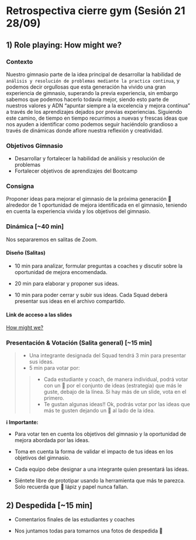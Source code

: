 # Retrospectiva cierre gym (Sesión 21 28/09)

## 1) Role playing: How might we?

### Contexto

Nuestro gimnasio parte de la idea principal de desarrollar la habilidad de `análisis y resolución de problemas mediante la practica continua`, y podemos decir orgullosas que esta generación ha vivido una gran experiencia de gimnasio, superando la previa experiencia, sin embargo sabemos que podemos hacerlo todavía mejor, siendo esto parte de nuestros valores y ADN “apuntar siempre a la excelencia y mejora continua” a través de los aprendizajes dejados por previas experiencias. Siguiendo este camino, de tiempo en tiempo recurrimos a nuevas y frescas ideas que nos ayuden a identificar como podemos seguir haciéndolo grandioso a través de dinámicas donde aflore nuestra reflexión y creatividad.

### Objetivos Gimnasio

- Desarrollar y fortalecer la habilidad de análisis y resolución de problemas
- Fortalecer objetivos de aprendizajes del Bootcamp

### Consigna

Proponer ideas para mejorar el gimnasio de la próxima generación 💪 alrededor de 1 oportunidad de mejora identificada en el gimnasio, teniendo en cuenta la experiencia vivida y los objetivos del gimnasio.

### Dinámica [~40 min]

Nos separaremos en salitas de Zoom.

#### Diseño (Salitas)

- 10 min para analizar, formular preguntas a coaches y discutir sobre la oportunidad de mejora encomendada.

- 20 min para elaborar y proponer sus ideas.

- 10 min para poder cerrar y subir sus ideas. Cada Squad deberá presentar sus ideas en el archivo compartido.

#### Link de acceso a las slides

[How might we?](https://docs.google.com/presentation/d/1k15UNHDfqZT1KkfRsquYIFhJryQklE6VuiW13tI4Qxs/edit?usp=sharing)

### Presentación & Votación (Salita general) [~15 min]

> - Una integrante designada del Squad tendrá 3 min para presentar sus ideas.
>- 5 min para votar por:
>
> > - Cada estudiante y coach, de manera individual, podrá votar con un  💛 por el conjunto de ideas (estrategia) que más le guste, debajo de la línea. Si hay más de un slide, vota en el primero.
> > - Te gustan algunas ideas!! Ok, podrás votar por las ideas que más te gusten dejando un 💜 al lado de la idea.
>

__ℹ️ Importante:__

- Para votar ten en cuenta los objetivos del gimnasio y la oportunidad de mejora abordada por las ideas.

- Toma en cuenta la forma de validar el impacto de tus ideas en los objetivos del gimnasio.

- Cada equipo debe designar a una integrante quien presentará las ideas.

- Siéntete libre de prototipar usando la herramienta que más te parezca. Solo recuerda que 📝 lápiz y papel nunca fallan.


## 2) Despedida [~15 min]

- Comentarios finales de las estudiantes y coaches

- Nos juntamos todas para tomarnos una fotos de despedida 📸


